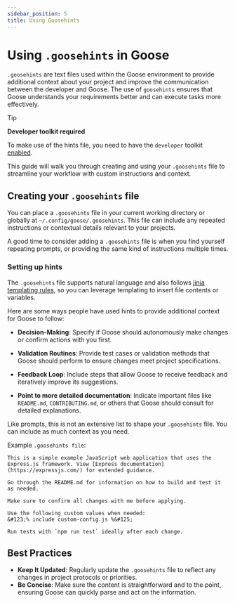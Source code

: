 ```yaml
---
sidebar_position: 5
title: Using Goosehints
---
```


# Using `.goosehints` in Goose

`.goosehints` are text files used within the Goose environment to provide additional context about your project and improve the communication between the developer and Goose. The use of `goosehints` ensures that Goose understands your requirements better and can execute tasks more effectively.

>[!TIP]
> **Developer toolkit required**
>
> To make use of the hints file, you need to have the `developer` toolkit [enabled](https://block.github.io/goose/plugins/using-toolkits.html).

This guide will walk you through creating and using your `.goosehints` file to streamline your workflow with custom instructions and context.

## Creating your `.goosehints` file
You can place a `.goosehints` file in your current working directory or globally at `~/.config/goose/.goosehints`. This file can include any repeated instructions or contextual details relevant to your projects.

A good time to consider adding a `.goosehints` file is when you find yourself repeating prompts, or providing the same kind of instructions multiple times.

### Setting up hints

The `.goosehints` file supports natural language and also follows [jinja templating rules][jinja-guide], so you can leverage templating to insert file contents or variables.

Here are some ways people have used hints to provide additional context for Goose to follow:

- **Decision-Making**: Specify if Goose should autonomously make changes or confirm actions with you first.

- **Validation Routines**: Provide test cases or validation methods that Goose should perform to ensure changes meet project specifications.

- **Feedback Loop**: Include steps that allow Goose to receive feedback and iteratively improve its suggestions.

- **Point to more detailed documentation**: Indicate important files like `README.md`, `CONTRIBUTING.md`, or others that Goose should consult for detailed explanations.

Like prompts, this is not an extensive list to shape your `.goosehints` file. You can include as much context as you need.

Example `.goosehints file`:

```jinja
This is a simple example JavaScript web application that uses the Express.js framework. View [Express documentation](https://expressjs.com/) for extended guidance.

Go through the README.md for information on how to build and test it as needed.

Make sure to confirm all changes with me before applying.

Use the following custom values when needed:
&#123;% include custom-config.js %&#125;

Run tests with `npm run test` ideally after each change.
```

## Best Practices

- **Keep It Updated**: Regularly update the `.goosehints` file to reflect any changes in project protocols or priorities.
- **Be Concise**: Make sure the content is straightforward and to the point, ensuring Goose can quickly parse and act on the information.


[jinja-guide]: https://jinja.palletsprojects.com/en/3.1.x/